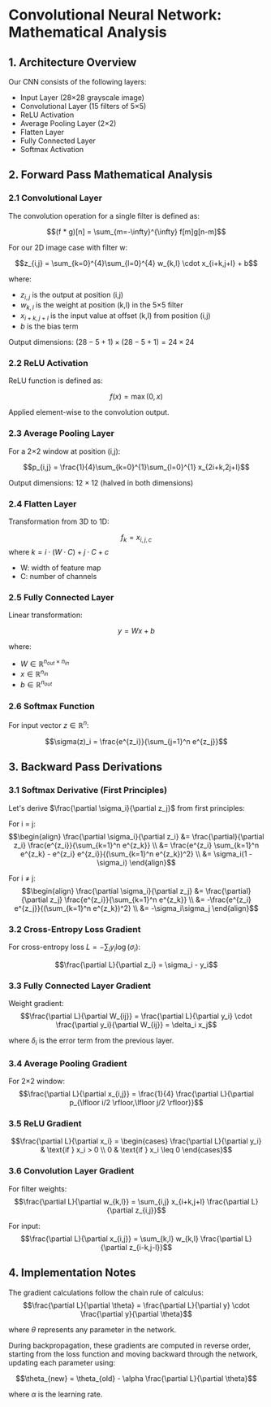 # Convolutional Neural Network: Mathematical Analysis

## 1. Architecture Overview
Our CNN consists of the following layers:
- Input Layer (28×28 grayscale image)
- Convolutional Layer (15 filters of 5×5)
- ReLU Activation
- Average Pooling Layer (2×2)
- Flatten Layer
- Fully Connected Layer
- Softmax Activation

## 2. Forward Pass Mathematical Analysis

### 2.1 Convolutional Layer
The convolution operation for a single filter is defined as:

$$(f * g)[n] = \sum_{m=-\infty}^{\infty} f[m]g[n-m]$$

For our 2D image case with filter w:

$$z_{i,j} = \sum_{k=0}^{4}\sum_{l=0}^{4} w_{k,l} \cdot x_{i+k,j+l} + b$$

where:
- $z_{i,j}$ is the output at position (i,j)
- $w_{k,l}$ is the weight at position (k,l) in the 5×5 filter
- $x_{i+k,j+l}$ is the input value at offset (k,l) from position (i,j)
- $b$ is the bias term

Output dimensions: $(28-5+1) × (28-5+1) = 24×24$

### 2.2 ReLU Activation
ReLU function is defined as:

$$f(x) = \max(0,x)$$

Applied element-wise to the convolution output.

### 2.3 Average Pooling Layer
For a 2×2 window at position (i,j):

$$p_{i,j} = \frac{1}{4}\sum_{k=0}^{1}\sum_{l=0}^{1} x_{2i+k,2j+l}$$

Output dimensions: $12×12$ (halved in both dimensions)

### 2.4 Flatten Layer
Transformation from 3D to 1D:

$$f_{k} = x_{i,j,c}$$
where $k = i \cdot (W \cdot C) + j \cdot C + c$
- W: width of feature map
- C: number of channels

### 2.5 Fully Connected Layer
Linear transformation:

$$y = Wx + b$$

where:
- $W \in \mathbb{R}^{n_{out} × n_{in}}$
- $x \in \mathbb{R}^{n_{in}}$
- $b \in \mathbb{R}^{n_{out}}$

### 2.6 Softmax Function
For input vector $z \in \mathbb{R}^n$:

$$\sigma(z)_i = \frac{e^{z_i}}{\sum_{j=1}^n e^{z_j}}$$

## 3. Backward Pass Derivations

### 3.1 Softmax Derivative (First Principles)
Let's derive $\frac{\partial \sigma_i}{\partial z_j}$ from first principles:

For i = j:
$$\begin{align}
\frac{\partial \sigma_i}{\partial z_i} &= \frac{\partial}{\partial z_i} \frac{e^{z_i}}{\sum_{k=1}^n e^{z_k}} \\
&= \frac{e^{z_i} \sum_{k=1}^n e^{z_k} - e^{z_i} e^{z_i}}{(\sum_{k=1}^n e^{z_k})^2} \\
&= \sigma_i(1 - \sigma_i)
\end{align}$$

For i ≠ j:
$$\begin{align}
\frac{\partial \sigma_i}{\partial z_j} &= \frac{\partial}{\partial z_j} \frac{e^{z_i}}{\sum_{k=1}^n e^{z_k}} \\
&= -\frac{e^{z_i} e^{z_j}}{(\sum_{k=1}^n e^{z_k})^2} \\
&= -\sigma_i\sigma_j
\end{align}$$

### 3.2 Cross-Entropy Loss Gradient
For cross-entropy loss $L = -\sum_i y_i \log(\sigma_i)$:

$$\frac{\partial L}{\partial z_i} = \sigma_i - y_i$$

### 3.3 Fully Connected Layer Gradient
Weight gradient:
$$\frac{\partial L}{\partial W_{ij}} = \frac{\partial L}{\partial y_i} \cdot \frac{\partial y_i}{\partial W_{ij}} = \delta_i x_j$$

where $\delta_i$ is the error term from the previous layer.

### 3.4 Average Pooling Gradient
For 2×2 window:
$$\frac{\partial L}{\partial x_{i,j}} = \frac{1}{4} \frac{\partial L}{\partial p_{\lfloor i/2 \rfloor,\lfloor j/2 \rfloor}}$$

### 3.5 ReLU Gradient
$$\frac{\partial L}{\partial x_i} = \begin{cases} 
\frac{\partial L}{\partial y_i} & \text{if } x_i > 0 \\
0 & \text{if } x_i \leq 0
\end{cases}$$

### 3.6 Convolution Layer Gradient
For filter weights:
$$\frac{\partial L}{\partial w_{k,l}} = \sum_{i,j} x_{i+k,j+l} \frac{\partial L}{\partial z_{i,j}}$$

For input:
$$\frac{\partial L}{\partial x_{i,j}} = \sum_{k,l} w_{k,l} \frac{\partial L}{\partial z_{i-k,j-l}}$$

## 4. Implementation Notes

The gradient calculations follow the chain rule of calculus:
$$\frac{\partial L}{\partial \theta} = \frac{\partial L}{\partial y} \cdot \frac{\partial y}{\partial \theta}$$

where $\theta$ represents any parameter in the network.

During backpropagation, these gradients are computed in reverse order, starting from the loss function and moving backward through the network, updating each parameter using:

$$\theta_{new} = \theta_{old} - \alpha \frac{\partial L}{\partial \theta}$$

where $\alpha$ is the learning rate.
